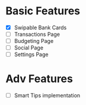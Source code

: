 # Basic Features

- [x] Swipable Bank Cards
- [ ] Transactions Page
- [ ] Budgeting Page
- [ ] Social Page
- [ ] Settings Page

# Adv Features

- [ ] Smart Tips implementation
